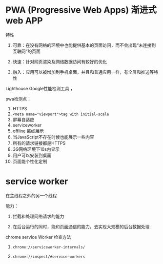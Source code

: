 # PWA (Progressive Web Apps) 渐进式web APP

特性

1. 可靠：在没有网络的环境中也能提供基本的页面访问，而不会出现“未连接到互联网”的页面

2. 快速：针对网页渲染及网络数据访问有较好的优化

3. 融入：应用可以被增加到手机桌面，并且和普通应用一样，有全屏和推送等特性

Lighthouse  Google性能检测工具 ，

pwa检测点：

1. HTTPS
2. ```<meta name="viewport">tag with initial-scale ```
3. 屏幕自适应
4. serviceworker
5. offline  离线展示
6. 当JavaScript不存在时候也能展示一些内容
7. 所有的请求链接都是HTTPS
8. 3G网络环境下10s内显示
9. 用户可以安装到桌面
10. 页面能个性化定制


# service worker

在主线程之外的另一个线程

能力：

1. 拦截和处理网络请求的能力 

2. 在后台运行的同时，能和页面通信的能力，去实现大规模的后台数据处理

chrome service Worker 检查方法

1. ```chrome://serviceworker-internals/```

2. ```chrome://inspect/#service-workers ```